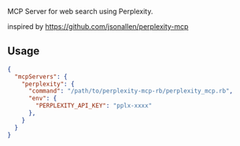 MCP Server for web search using Perplexity.

inspired by https://github.com/jsonallen/perplexity-mcp

## Usage

```json
{
  "mcpServers": {
    "perplexity": {
      "command": "/path/to/perplexity-mcp-rb/perplexity_mcp.rb",
      "env": {
        "PERPLEXITY_API_KEY": "pplx-xxxx"
      },
    }
  }
}
```
